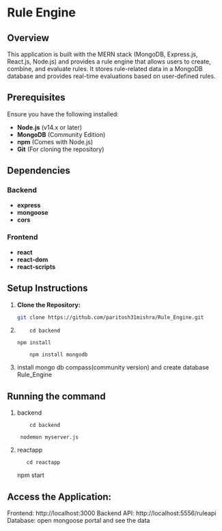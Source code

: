 # Rule Engine

## Overview

This application is built with the MERN stack (MongoDB, Express.js, React.js, Node.js) and provides a rule engine that allows users to create, combine, and evaluate rules. It stores rule-related data in a MongoDB database and provides real-time evaluations based on user-defined rules.

## Prerequisites

Ensure you have the following installed:

- **Node.js** (v14.x or later)
- **MongoDB** (Community Edition)
- **npm** (Comes with Node.js)
- **Git** (For cloning the repository)

## Dependencies

### Backend

- **express**
- **mongoose**
- **cors**

### Frontend

- **react**
- **react-dom**
- **react-scripts**

## Setup Instructions

1. **Clone the Repository:**

   ```bash or Vscode terminal
   git clone https://github.com/paritosh31mishra/Rule_Engine.git
2.    ```
          cd backend
      ```
          npm install
      ```
          npm install mongodb
      
4.  install mongo db compass(community version) and create database Rule_Engine

## Running the command
1. backend
    ```
        cd backend
    ```
        nodemon myserver.js
3. reactapp
   ```
      cd reactapp
   ```
      npm start

## Access the Application:

Frontend: http://localhost:3000
Backend API: http://localhost:5556/ruleapi
Database:  open mongoose portal and see the data

   





